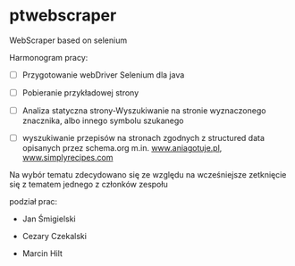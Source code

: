  # ptwebscraper
WebScraper based on selenium

Harmonogram pracy:

- [ ] Przygotowanie webDriver Selenium dla java

- [ ] Pobieranie przykładowej strony

- [ ] Analiza statyczna strony-Wyszukiwanie na stronie wyznaczonego znacznika, albo innego symbolu szukanego

- [ ] wyszukiwanie przepisów na stronach zgodnych z structured data opisanych przez  schema.org
m.in. www.aniagotuje.pl, www.simplyrecipes.com



Na wybór tematu zdecydowano się ze względu na wcześniejsze zetknięcie się z tematem jednego z członków zespołu


podział prac:

- Jan Śmigielski

- Cezary Czekalski

- Marcin Hilt
